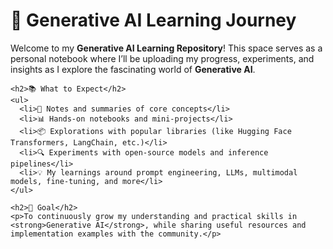 <!DOCTYPE html>
<html lang="en">
<head>
  <meta charset="UTF-8" />
  <meta name="viewport" content="width=device-width, initial-scale=1.0"/>
  <title>Generative AI Learning</title>
  <link rel="stylesheet" href="styles.css" />
</head>
<body>
  <div class="container">
    <h1>🧠 Generative AI Learning Journey</h1>
    <p>Welcome to my <strong>Generative AI Learning Repository</strong>! This space serves as a personal notebook where I’ll be uploading my progress, experiments, and insights as I explore the fascinating world of <strong>Generative AI</strong>.</p>

    <h2>📚 What to Expect</h2>
    <ul>
      <li>📝 Notes and summaries of core concepts</li>
      <li>📊 Hands-on notebooks and mini-projects</li>
      <li>📦 Explorations with popular libraries (like Hugging Face Transformers, LangChain, etc.)</li>
      <li>🔍 Experiments with open-source models and inference pipelines</li>
      <li>💡 My learnings around prompt engineering, LLMs, multimodal models, fine-tuning, and more</li>
    </ul>

    <h2>🚀 Goal</h2>
    <p>To continuously grow my understanding and practical skills in <strong>Generative AI</strong>, while sharing useful resources and implementation examples with the community.</p>
  </div>
</body>
</html>
